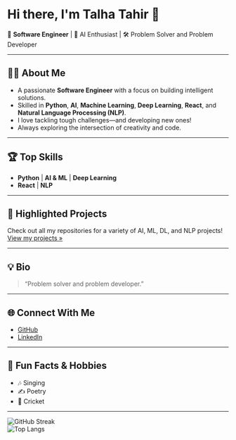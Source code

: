 # Hi there, I'm Talha Tahir 👋

🚀 **Software Engineer** | 🧠 AI Enthusiast | 🛠️ Problem Solver and Problem Developer

---

## 👨‍💻 About Me

- A passionate **Software Engineer** with a focus on building intelligent solutions.
- Skilled in **Python**, **AI**, **Machine Learning**, **Deep Learning**, **React**, and **Natural Language Processing (NLP)**.
- I love tackling tough challenges—and developing new ones!
- Always exploring the intersection of creativity and code.

---

## 🏆 Top Skills

- **Python** | **AI & ML** | **Deep Learning**
- **React** | **NLP**

---

## 🌟 Highlighted Projects

Check out all my repositories for a variety of AI, ML, DL, and NLP projects!  
[View my projects »](https://github.com/talhatahir5270?tab=repositories)

---

## 💡 Bio

> “Problem solver and problem developer.”

---

## 🌐 Connect With Me

- [GitHub](https://github.com/talhatahir5270)
- [LinkedIn](https://www.linkedin.com/in/talha-tahir-a1056830b) 

---

## 🎤 Fun Facts & Hobbies

- 🎶 Singing
- ✍️ Poetry
- 🏏 Cricket

---

![GitHub Streak](https://github-readme-streak-stats.herokuapp.com?user=talhatahir5270&theme=dark&hide_border=true)  
![Top Langs](https://github-readme-stats.vercel.app/api/top-langs/?username=talhatahir5270&layout=compact&theme=dark)

